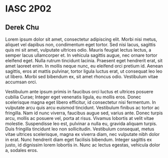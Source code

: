 # IASC 2P02
## Derek Chu



Lorem ipsum dolor sit amet, consectetur adipiscing elit. Morbi nisi metus, aliquet vel dapibus non, condimentum eget tortor. Sed nisi lacus, sagittis quis mi sit amet, vulputate ultrices odio. Mauris feugiat lectus lectus, a semper lacus ullamcorper et. In vehicula sagittis augue, nec ornare tortor eleifend eget. Nulla rutrum tincidunt lacinia. Praesent eget hendrerit erat, sit amet laoreet enim. In mollis neque nunc, eu eleifend orci pretium id. Aenean sagittis, eros at mattis pulvinar, tortor ligula luctus erat, ut consequat leo leo ut libero. Morbi sed bibendum ex, sit amet rhoncus odio. Vestibulum vitae accumsan orci.

Vestibulum ante ipsum primis in faucibus orci luctus et ultrices posuere cubilia Curae; Integer eget venenatis ligula, eu mollis eros. Donec scelerisque magna eget libero efficitur, id consectetur nisi fermentum. In vulputate arcu quis arcu euismod tincidunt. Vestibulum finibus ac tortor ac fringilla. Nam id nunc viverra, faucibus augue sed, varius ante. Donec turpis arcu, mollis ac posuere vel, porta at risus. Vivamus lobortis at velit vitae molestie. Suspendisse leo est, pulvinar a nulla eu, gravida aliquam turpis. Duis fringilla tincidunt leo non sollicitudin. Vestibulum consequat, metus vitae ultrices scelerisque, magna ex viverra diam, nec vulputate nibh dolor in erat. Nunc hendrerit diam eget facilisis bibendum. Integer sagittis ex justo, id dignissim lorem lobortis in. Nunc ac lectus egestas, vehicula dolor a, sodales eros. 
